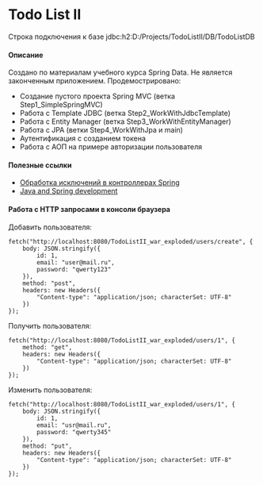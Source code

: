 # Todo List II



Строка подключения к базе jdbc:h2:D:/Projects/TodoListII/DB/TodoListDB

#### Описание
Создано по материалам учебного курса Spring Data.
Не является законченным приложением. Продемострировано:
* Создание пустого проекта Spring MVC (ветка Step1_SimpleSpringMVC)
* Работа с Template JDBC (ветка Step2_WorkWithJdbcTemplate)
* Работа с Entity Manager (ветка Step3_WorkWithEntityManager)
* Работа с JPA (ветки Step4_WorkWithJpa и main)
* Аутентификация с созданием токена
* Работа с АОП на примере авторизации пользователя 

#### Полезные ссылки
* [Обработка исключений в контроллерах Spring](https://habr.com/ru/post/528116/)
* [Java and Spring development](https://blog.espenberntsen.net/2010/03/20/aspectj-cheat-sheet/)


#### Работа с HTTP запросами в консоли браузера

Добавить пользователя:
```
fetch("http://localhost:8080/TodoListII_war_exploded/users/create", {
    body: JSON.stringify({
        id: 1,
        email: "user@mail.ru",
        password: "qwerty123"
    }),
    method: "post",
    headers: new Headers({
        "Content-type": "application/json; characterSet: UTF-8"
    })
});
```
Получить пользователя:
```
fetch("http://localhost:8080/TodoListII_war_exploded/users/1", {
    method: "get",
    headers: new Headers({
        "Content-type": "application/json; characterSet: UTF-8"
    })
});
```
Изменить пользователя:
```
fetch("http://localhost:8080/TodoListII_war_exploded/users/1", {
    body: JSON.stringify({
        id: 1,
        email: "usr@mail.ru",
        password: "qwerty345"
    }),
    method: "put",
    headers: new Headers({
        "Content-type": "application/json; characterSet: UTF-8"
    })
});
```
